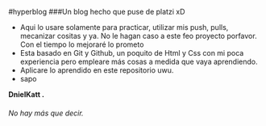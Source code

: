 #hyperblog
###Un blog hecho que puse de platzi xD

- Aqui lo usare solamente para practicar, utilizar mis push, pulls, mecanizar cositas y ya. No le hagan caso a este feo proyecto porfavor. Con el tiempo lo mejoraré lo prometo
- Esta basado en Git y Github, un poquito de Html y Css con mi poca experiencia pero empleare más cosas a medida que vaya aprendiendo. 
- Aplicare lo aprendido en este repositorio uwu.
- sapo

**DnielKatt .**

###### No hay más que decir.
